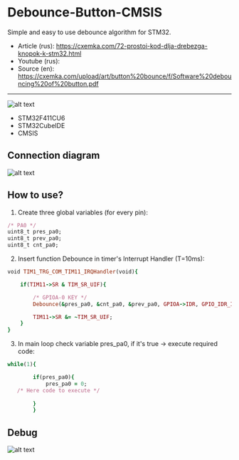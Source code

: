 # Debounce-Button-CMSIS
 Simple and easy to use debounce algorithm for STM32.
* Article (rus): https://cxemka.com/72-prostoi-kod-dlja-drebezga-knopok-k-stm32.html
* Youtube (rus): 
* Source (en): https://cxemka.com/upload/art/button%20bounce/f/Software%20debouncing%20of%20button.pdf
___
  ![alt text](https://cxemka.com/upload/art/button%20bounce/software_button_bounce_stm32.svg)
* STM32F411CU6
* STM32CubeIDE
* CMSIS
 ## Connection diagram
  ![alt text](https://cxemka.com/upload/art/button%20bounce/button_circuit_diagram.svg)
 ## How to use?
 1. Create three global variables (for every pin):
```ruby
/* PA0 */
uint8_t pres_pa0;
uint8_t prev_pa0;
uint8_t cnt_pa0;
```
 2) Insert function Debounce in timer's Interrupt Handler (T=10ms):
```ruby
void TIM1_TRG_COM_TIM11_IRQHandler(void){

	if(TIM11->SR & TIM_SR_UIF){

		/* GPIOA-0 KEY */
		Debounce(&pres_pa0, &cnt_pa0, &prev_pa0, GPIOA->IDR, GPIO_IDR_ID0);

		TIM11->SR &= ~TIM_SR_UIF;
	}
}
```
3) In main loop check variable pres_pa0, if it's true -> execute required code:
```ruby
while(1){

		if(pres_pa0){
			pres_pa0 = 0;
   /* Here code to execute */
   
		}
		}
```
## Debug
  ![alt text](https://cxemka.com/upload/art/button%20bounce/debug_debounce.png)
